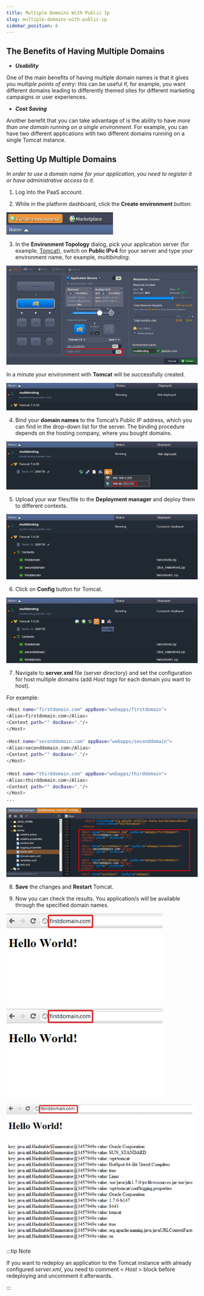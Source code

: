 ```yaml
---
title: Multiple Domains With Public Ip
slug: multiple-domains-with-public-ip
sidebar_position: 6
---
```


<!-- ## Setting Up Multiple Domains with Public IP -->

## The Benefits of Having Multiple Domains

- **_Usability_**

One of the main benefits of having multiple domain names is that it gives you _multiple points of entry_: this can be useful if, for example, you want different domains leading to differently themed sites for different marketing campaigns or user experiences.

- **_Cost Saving_**

Another benefit that you can take advantage of is the ability to have _more than one domain running on a single environment_. For example, you can have two different applications with two different domains running on a single Tomcat instance.

## Setting Up Multiple Domains

_In order to use a domain name for your application, you need to register it or have administrative access to it._

1. Log into the PaaS account.

2. While in the platform dashboard, click the **Create environment** button:

<div style={{
    display:'flex',
    justifyContent: 'center',
    margin: '0 0 1rem 0'
}}>

![Locale Dropdown](./img/MultipleDomainswithPublicIP/01-create-environment.png)

</div>

3. In the **Environment Topology** dialog, pick your application server (for example, [Tomcat](/java/java-app-servers/tomcat-and-tomee/tomcat-server)), switch on **Public IPv4** for your server and type your environment name, for example, _multibinding_.

<div style={{
    display:'flex',
    justifyContent: 'center',
    margin: '0 0 1rem 0'
}}>

![Locale Dropdown](./img/MultipleDomainswithPublicIP/02-environment-wizard.png)

</div>

In a minute your environment with **Tomcat** will be successfully created.

<div style={{
    display:'flex',
    justifyContent: 'center',
    margin: '0 0 1rem 0'
}}>

![Locale Dropdown](./img/MultipleDomainswithPublicIP/03-environment-for-multi-domains.png)

</div>

4. Bind your **domain names** to the Tomcat’s Public IP address, which you can find in the drop-down list for the server. The binding procedure depends on the hosting company, where you bought domains.

<div style={{
    display:'flex',
    justifyContent: 'center',
    margin: '0 0 1rem 0'
}}>

![Locale Dropdown](./img/MultipleDomainswithPublicIP/04-server-public-ip.png)

</div>

5. Upload your war files/file to the **Deployment manager** and deploy them to different contexts.

<div style={{
    display:'flex',
    justifyContent: 'center',
    margin: '0 0 1rem 0'
}}>

![Locale Dropdown](./img/MultipleDomainswithPublicIP/05-applications-deployed.png)

</div>

6. Click on **Config** button for Tomcat.

<div style={{
    display:'flex',
    justifyContent: 'center',
    margin: '0 0 1rem 0'
}}>

![Locale Dropdown](./img/MultipleDomainswithPublicIP/06-tomcat-config.png)

</div>

7. Navigate to **server.xml** file (server directory) and set the configuration for host multiple domains (add _Host tags_ for each domain you want to host).

For example:

```bash
<Host name="firstdomain.com" appBase="webapps/firstdomain">
<Alias>firstdomain.com</Alias>
<Context path="" docBase="."/>
</Host>

<Host name="seconddomain.com" appBase="webapps/seconddomain">
<Alias>seconddomain.com</Alias>
<Context path="" docBase="."/>
</Host>

<Host name="thirddomain.com" appBase="webapps/thirddomain">
<Alias>thirddomain.com</Alias>
<Context path="" docBase="."/>
</Host>
...
```

<div style={{
    display:'flex',
    justifyContent: 'center',
    margin: '0 0 1rem 0'
}}>

![Locale Dropdown](./img/MultipleDomainswithPublicIP/07-tomcat-server-xml.png)

</div>

8. **Save** the changes and **Restart** Tomcat.

9. Now you can check the results. You application/s will be available through the specified domain names.

<div style={{
    display:'flex',
    justifyContent: 'center',
    margin: '0 0 1rem 0'
}}>

![Locale Dropdown](./img/MultipleDomainswithPublicIP/08-first-domain.png)

</div>

<div style={{
    display:'flex',
    justifyContent: 'center',
    margin: '0 0 1rem 0'
}}>

![Locale Dropdown](./img/MultipleDomainswithPublicIP/08-first-domain.png)

</div>

<div style={{
    display:'flex',
    justifyContent: 'center',
    margin: '0 0 1rem 0'
}}>

![Locale Dropdown](./img/MultipleDomainswithPublicIP/10-third-domain.png)

</div>

:::tip Note

If you want to redeploy an application to the Tomcat instance with already configured _server.xml_, you need to comment < _Host_ > block before redeploying and uncomment it afterwards.

:::
